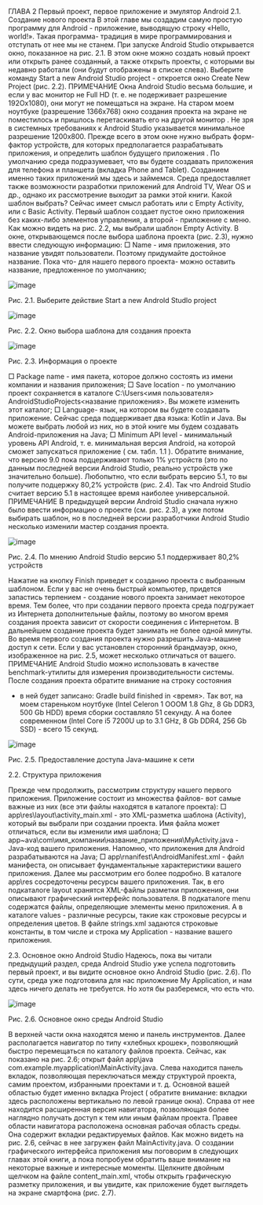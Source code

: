 ГЛАВА 2
Первый проект, первое приложение
и эмулятор Android
2.1. Создание нового проекта
В этой главе мы создадим самую простую программу для Android - приложение,
выводящую строку «Hello, world!». Такая программа- традиция в мире программирования
и отступать от нее мы не станем.
При запуске Android Studio открывается окно, показанное на рис. 2.1. В этом окне
можно создать новый проект или открыть ранее созданный, а также открыть проекты,
с которыми вы недавно работали (они будут отображены в списке слева). Выберите
команду Start а new Android Studio project - откроется окно Create New
Project (рис. 2.2).
ПРИМЕЧАНИЕ
Окна Android Studio весьма большие, и если у вас монитор не Full НD (т. е. не подерживает
разрешение 192Ох1080), они могут не помещаться на экране. На старом моем
ноутбуке (разрешение 1366х768) окно создания проекта на экране не поместилось
и пришлось перетаскивать его на другой монитор . Не зря в системных требованиях
к Android Studio указывается минимальное разрешение 1200х800.
Прежде всего в этом окне нужно выбрать форм-фактор устройств, для которых
предполагается разрабатывать приложения, и определить шаблон будущего приложения
. По умолчанию среда подразумевает, что вы будете создавать приложения
для телефона и планшета (вкладка Phone and Таblеt). Созданием именно таких
приложений мы здесь и займемся. Среда предоставляет также возможности разработки
приложений для Android ТV, Wear OS и др., однако их рассмотрение выходит
за рамки этой книги.
Какой шаблон выбрать? Сейчас имеет смысл работать или с Empty Activity, или
с Basic Activity. Первый шаблон создает пустое окно приложения без каких-либо
элементов управления, а второй - приложение с меню. Как можно видеть на
рис. 2.2, мы выбрали шаблон Empty Activity.
В окне, открывающемся после выбора шаблона проекта (рис. 2.3), нужно ввести
следующую информацию:
□ Name - имя приложения, это название увидят пользователи. Поэтому придумайте
достойное название. Пока что- для нашего первого проекта- можно
оставить название, предложенное по умолчанию;

![image](https://user-images.githubusercontent.com/90335158/228026800-e188f9ce-7414-465c-ad5d-8d0d5363da8b.png)


Рис. 2.1. Выберите действие Start а new Androld Studlo project

![image](https://user-images.githubusercontent.com/90335158/228026893-380223ba-0723-4006-9d8b-8d3bb6c584ea.png)

Рис. 2.2. Окно выбора шаблона для создания проекта

![image](https://user-images.githubusercontent.com/90335158/228026965-d51da2d6-1a0f-4f60-bcb4-a529876ca5db.png)

Рис. 2.3. Информация о проекте


□ Package name - имя пакета, которое должно состоять из имени компании и
названия приложения;
□ Save location - по умолчанию проект сохраняется в каталоге C:\Users\<имя noльзoвaтeля>\
AndroidStudioProjects\<нaзвaниe приложения>. Вы можете изменить этот каталог;
□ Language- язык, на котором вы будете создавать приложение. Сейчас среда
подцерживает два языка: Kotlin и Java. Вы можете выбрать любой из них, но
в этой книге мы будем создавать Аndrоid-приложения на Java;
□ Minimum API level - минимальный уровень API Android, т. е. минимальная
версия Android, на которой сможет запускаться приложение ( см. табл. 1.1 ). Обратите
внимание, что версию 9.0 пока подцерживают только 1% устройств (это
по данным последней версии Android Studio, реально устройств уже значительно
больше). Любопытно, что если выбрать версию 5.1, то вы получите подцержку
80,2% устройств (рис. 2.4). Так что Android Studio считает версию 5.1 в настоящее
время наиболее универсальной.
ПРИМЕЧАНИЕ
В предыдущей версии Android Studio сначала нужно было ввести информацию о проекте
(см. рис. 2.3), а уже потом выбирать шаблон, но в последней версии разработчики
Android Studio несколько изменили мастер создания проекта.

![image](https://user-images.githubusercontent.com/90335158/228027093-e27da271-e0c5-4bcf-af8e-4a4b484e6379.png)

Рис. 2.4. По мнению Android Studio версию 5.1 поддерживает 80,2% устройств


Нажатие на кнопку Finish приведет к созданию проекта с выбранным шаблоном.
Если у вас не очень быстрый компьютер, придется запастись терпением - создание
нового проекта занимает некоторое время. Тем более, что при создании первого
проекта среда подгружает из Интернета дополнительные файлы, поэтому во
многом время создания проекта зависит от скорости соединения с Интернетом.
В дальнейшем создание проекта будет занимать не более одной минуты.
Во время первого создания проекта нужно разрешить Jаvа-машине доступ к сети.
Если у вас установлен сторонний брандмауэр, окно, изображенное на рис. 2.5, может
несколько отличаться от вашего.
ПРИМЕЧАНИЕ
Android Studio можно использовать в качестве Ьеnсhmаrk-утилиты для измерения производительности
системы. После создания проекта обратите внимание на строку состояния
- в ней будет записано: Gradle build finished in <время>. Так вот, на моем
стареньком ноутбуке (lntel Celeron 1 ОООМ 1.8 Ghz, 8 Gb DDRЗ, 500 Gb HDD) время
сборки составляло 51 секунду. А на более современном (lntel Соге i5 7200U up to 3.1
GHz, 8 Gb DDR4, 256 Gb SSD) - всего 15 секунд.

![image](https://user-images.githubusercontent.com/90335158/228027210-b75bda4c-d332-4109-b7bf-52eec6def89f.png)

Рис. 2.5. Предоставление доступа Jаvа-машине к сети


2.2. Структура приложения

Прежде чем продолжить, рассмотрим структуру нашего первого приложения. Приложение
состоит из множества файлов- вот самые важные из них (все эти файлы
находятся в каталоге проекта):
□ app\res\layout\activity_main.xml - это ХМL-разметка шаблона (Activity), который
вы выбрали при создании проекта. Имя файла может отличаться, если вы изменили
имя шаблона;
□ арр~аvа\соm\имя_компании\название_nриложения\МуАсtivitу.jаvа - Jаvа-код вашего
приложения. Напомню, что приложения для Android разрабатываются на Java;
□ app\rnanifest\AndroidManifest.xml - файл манифеста, он описывает фундаментальные
характеристики вашего приложения. Далее мы рассмотрим его более подробно.
В каталоге app\res сосредоточены ресурсы вашего приложения. Так, в его подкаталоге
layout хранятся ХМL-файлы разметки приложения, они описывают графический
интерфейс пользователя. В подкаталоге menu содержатся файлы, определяющие
элементы меню приложения. А в каталоге values - различные ресурсы, такие
как строковые ресурсы и определения цветов. В файле strings.xml задаются строковые
константы, в том числе и строка му Application - название вашего приложения.

2.3. Основное окно Android Studio
Надеюсь, пока вы читали предыдущий раздел, среда Android Studio уже успела
подготовить первый проект, и вы видите основное окно Android Studio (рис. 2.6).
По сути, среда уже подготовила для нас приложение Му Application, и нам здесь
ничего делать не требуется. Но хотя бы разберемся, что есть что.

![image](https://user-images.githubusercontent.com/90335158/228027275-74822738-32d3-4bbc-99ff-de6dbdd0c6b1.png)

Рис. 2.6. Основное окно среды Android Studio

В верхней части окна находятся меню и панель инструментов. Далее располагается
навигатор по типу «хлебных крошек», позволяющий быстро перемещаться по каталогу
файлов проекта. Сейчас, как показано на рис. 2.6; открыт файл app\java\
com.example.myapplication\МainActivity.java.
Слева находится панель вкладок, позволяющая переключаться между структурой
проекта, самим проектом, избранными проектами и т. д. Основной вашей областью
будет именно вкладка Project ( обратите внимание: вкладки здесь расположены
вертикально по левой границе окна). Справа от нее находится расширенная версия
навигатора, позволяющая более наглядно получать доступ к тем или иным файлам
проекта.
Правее области навигатора расположена основная рабочая область среды. Она содержит
вкладки редактируемых файлов. Как можно видеть на рис. 2.6, сейчас в нее
загружен файл MainActivity.java.
О создании графического интерфейса приложения мы поговорим в следующих главах
этой книги, а пока попробуем обратить ваше внимание на некоторые важные и
интересные моменты. Щелкните двойным щелчком на файле content_main.xml, чтобы
открыть графическую разметку приложения, и вы увидите, как приложение будет
выглядеть на экране смартфона (рис. 2.7).
